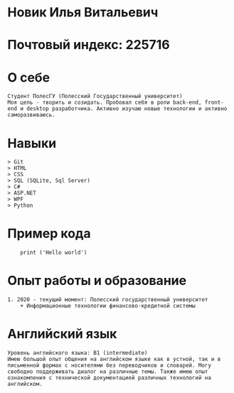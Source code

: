 # Новик Илья Витальевич

# Почтовый индекс: 225716

# О себе
    Студент ПолесГУ (Полесский Государственный университет)
    Моя цель - творить и созидать. Пробовал себя в роли back-end, front-end и desktop разработчика. Активно изучаю новые технологии и активно саморазвиваюсь.

# Навыки
    > Git
    > HTML
    > CSS
    > SQL (SQLite, Sql Server)
    > C#
    > ASP.NET
    > WPF
    > Python
# Пример кода
```
    print ('Hello world')
```

# Опыт работы и образование
    1. 2020 - текущий момент: Полесский государственный университет
        + Информационные технологии финансово-кредитной системы

# Английский язык
    Уровень английского языка: B1 (intermediate)
    Имею большой опыт общения на английском языке как в устной, так и в письменной формах с носителями без переводчиков и словарей. Могу свободно поддерживать диалог на различные темы. Также имею опыт ознакомления с технической документацией различных технологий на английском. 
